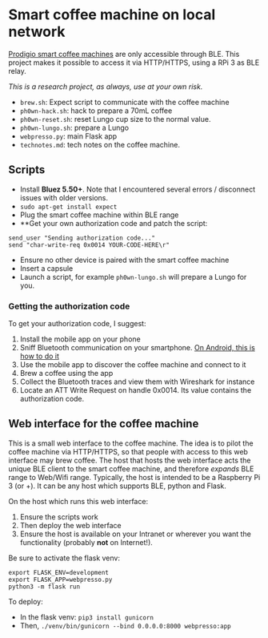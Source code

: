 # Smart coffee machine on local network

[Prodigio smart coffee machines](https://www.nespresso.com/fr/fr/prodigio-machines-range) are only accessible through BLE.
This project makes it possible to access it via HTTP/HTTPS, using a RPi 3 as BLE relay.

*This is a research project, as always, use at your own risk.*

- `brew.sh`: Expect script to communicate with the coffee machine
- `ph0wn-hack.sh`: hack to prepare a 70mL coffee
- `ph0wn-reset.sh`: reset Lungo cup size to the normal value.
- `ph0wn-lungo.sh`: prepare a Lungo
- `webpresso.py`: main Flask app
- `technotes.md`: tech notes on the coffee machine.

## Scripts

- Install **Bluez 5.50+**. Note that I encountered several errors / disconnect issues with older versions.
- `sudo apt-get install expect`
- Plug the smart coffee machine within BLE range
- **Get your own authorization code and patch the script:

```
send_user "Sending authorization code..."
send "char-write-req 0x0014 YOUR-CODE-HERE\r"
```

- Ensure no other device is paired with the smart coffee machine
- Insert a capsule
- Launch a script, for example `ph0wn-lungo.sh` will prepare a Lungo for  you.

### Getting the authorization code

To get your authorization code, I suggest:

1. Install the mobile app on your phone
2. Sniff Bluetooth communication on your smartphone. [On Android, this is how to do it](https://www.bluetooth.com/blog/debugging-bluetooth-with-an-android-app/)
3. Use the mobile app to discover the coffee machine and connect to it
4. Brew  a coffee using the app
5. Collect the Bluetooth traces and view them with Wireshark for instance
6. Locate an ATT Write Request on handle 0x0014. Its value contains the authorization code.



## Web interface for the coffee machine

This is a small web interface to the coffee machine. The idea is to pilot the coffee machine via HTTP/HTTPS, so that people with access to this web interface may brew coffee.
The host that hosts the web interface acts the unique BLE client to the smart coffee machine, and therefore *expands* BLE range to Web/Wifi range.
Typically, the host is intended to be a Raspberry Pi 3 (or +). It can be any host which supports BLE, python and Flask.

On the host which runs this web interface:

1. Ensure the scripts work
2. Then deploy the web interface
3. Ensure the host is available on your Intranet or wherever you want the functionality (probably **not** on Internet!).


Be sure to activate the flask venv:

```
export FLASK_ENV=development
export FLASK_APP=webpresso.py
python3 -m flask run
```

To deploy:

- In the flask venv: `pip3 install gunicorn `
- Then, `./venv/bin/gunicorn --bind 0.0.0.0:8000 webpresso:app`

